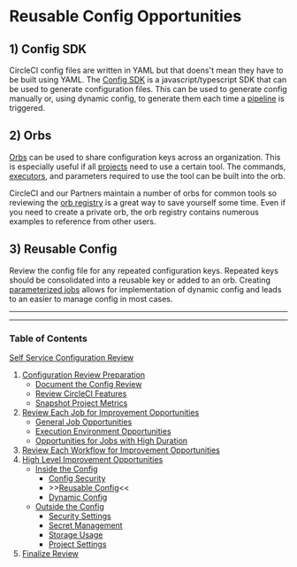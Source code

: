 # Reusable Config Opportunities

## 1) Config SDK

CircleCI config files are written in YAML but that doens't mean they have to be built using YAML. The [Config SDK](https://circleci.com/docs/circleci-config-sdk/#overview) is a javascript/typescript SDK that can be used to generate configuration files. This can be used to generate config manually or, using dynamic config, to generate them each time a [pipeline](https://circleci.com/docs/glossary/#pipeline) is triggered.

## 2) Orbs

[Orbs](https://circleci.com/docs/glossary/#orbs) can be used to share configuration keys across an organization. This is especially useful if all [projects](https://circleci.com/docs/glossary/#project) need to use a certain tool. The commands, [executors](https://circleci.com/docs/glossary/#executor), and parameters required to use the tool can be built into the orb.

CircleCI and our Partners maintain a number of orbs for common tools so reviewing the [orb registry](https://circleci.com/developer/orbs) is a great way to save yourself some time. Even if you need to create a private orb, the orb registry contains numerous examples to reference from other users.

## 3) Reusable Config

Review the config file for any repeated configuration keys. Repeated keys should be consolidated into a reusable key or added to an orb. Creating [parameterized jobs](https://circleci.com/docs/reusing-config/#authoring-parameterized-jobs) allows for implementation of dynamic config and leads to an easier to manage config in most cases.

---

---

### Table of Contents

[Self Service Configuration Review](../self_service_config_review.md)

1. [Configuration Review Preparation](../review_preparation/review_preparation.md)
    - [Document the Config Review](../review_preparation/document_review.md)
    - [Review CircleCI Features](../review_preparation/review_features.md)
    - [Snapshot Project Metrics](../review_preparation/snapshot_metrics.md)
2. [Review Each Job for Improvement Opportunities](../job_review/job_review.md)
    - [General Job Opportunities](../job_review/general_opportunities.md)
    - [Execution Environment Opportunities](../job_review/execution_environment.md)
    - [Opportunities for Jobs with High Duration](../job_review/high_duration.md)
3. [Review Each Workflow for Improvement Opportunities](../workflow_review/workflow_review.md)
4. [High Level Improvement Opportunities](../high_level_recommendations/high_level_recommendations.md)
    - [Inside the Config](inside_config.md)
        - [Config Security](config_security.md)
        - \>\>[Reusable Config](reusable_config.md)<<
        - [Dynamic Config](dynamic_config.md)
    - [Outside the Config](../outside_config/outside_config.md)
        - [Security Settings](../outside_config/security_settings.md)
        - [Secret Management](../outside_config/secret_management.md)
        - [Storage Usage](../outside_config/storage_usage.md)
        - [Project Settings](../outside_config/project_settings.md)
5. [Finalize Review](../finalize_review/finalize_review.md)
